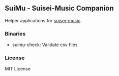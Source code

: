## SuiMu - Suisei-Music Companion

Helper applications for [suisei-music](https://github.com/suisei-cn/suisei-music).

### Binaries

* suimu-check: Validate csv files

### License

MIT License